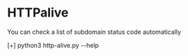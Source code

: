 # HTTPalive
You can check a list of subdomain status code automatically

[+] python3 http-alive.py --help
